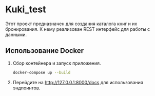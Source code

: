 # Kuki_test

Этот проект предназначен для создания каталога книг и их бронирования. К нему реализован REST интерфейс для работы с данными.

## Использование Docker
1. Сбор контейнера и запуск приложения.
   ```sh
   docker-compose up --build
2. Перейдите на http://127.0.0.1:8000/docs для использования эндпоинтов.

